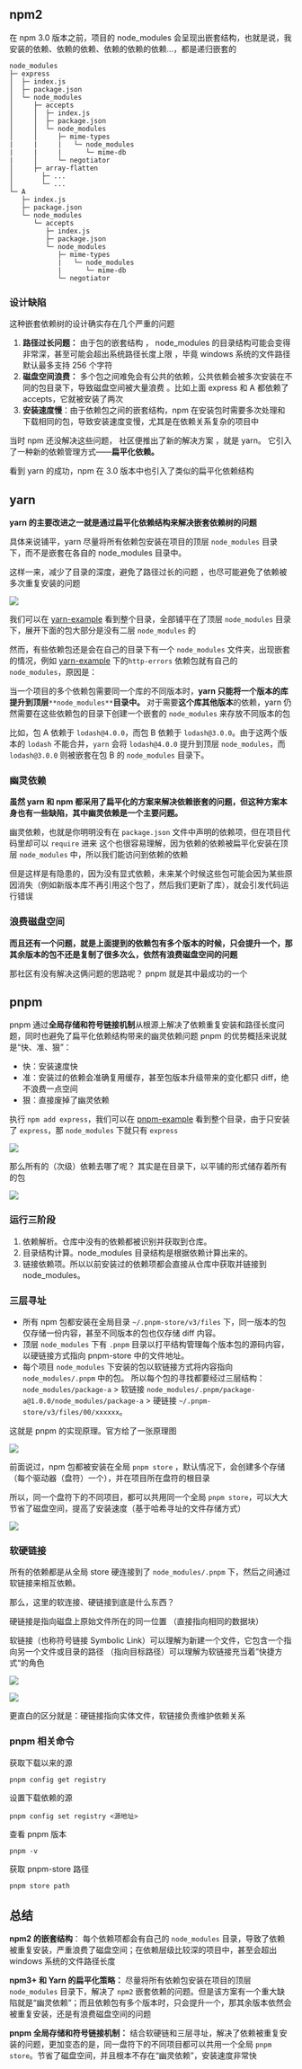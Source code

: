 ## npm2

在 npm 3.0 版本之前，项目的 node_modules 会呈现出嵌套结构，也就是说，我安装的依赖、依赖的依赖、依赖的依赖的依赖...，都是递归嵌套的

```plain
node_modules
├─ express
│  ├─ index.js
│  ├─ package.json
│  └─ node_modules
│     ├─ accepts
│     │  ├─ index.js
│     │  ├─ package.json
│     │  └─ node_modules
│     │     ├─ mime-types
|     |     |   └─ node_modules
|     |     |      └─ mime-db
|     │     └─ negotiator
│     ├─ array-flatten
│ 		├─ ...
│  		└─ ...
└─ A
   ├─ index.js
   ├─ package.json
   └─ node_modules
      └─ accepts
         ├─ index.js
         ├─ package.json
         └─ node_modules
            ├─ mime-types
            |   └─ node_modules
            |      └─ mime-db
            └─ negotiator

```

### 设计缺陷

这种嵌套依赖树的设计确实存在几个严重的问题

1. **路径过长问题：** 由于包的嵌套结构 ， node_modules 的目录结构可能会变得非常深，甚至可能会超出系统路径长度上限 ，毕竟 windows 系统的文件路径默认最多支持 256 个字符
2. **磁盘空间浪费：** 多个包之间难免会有公共的依赖，公共依赖会被多次安装在不同的包目录下，导致磁盘空间被大量浪费 。比如上面 express 和 A 都依赖了 accepts，它就被安装了两次
3. **安装速度慢**：由于依赖包之间的嵌套结构，npm 在安装包时需要多次处理和下载相同的包，导致安装速度变慢，尤其是在依赖关系复杂的项目中

当时 npm 还没解决这些问题， 社区便推出了新的解决方案 ，就是 yarn。 它引入了一种新的依赖管理方式——**扁平化依赖。**

看到 yarn 的成功，npm 在 3.0 版本中也引入了类似的扁平化依赖结构

## yarn

**yarn 的主要改进之一就是通过扁平化依赖结构来解决嵌套依赖树的问题**

具体来说铺平，yarn 尽量将所有依赖包安装在项目的顶层 `node_modules` 目录下，而不是嵌套在各自的 node_modules 目录中。

这样一来，减少了目录的深度，避免了路径过长的问题 ，也尽可能避免了依赖被多次重复安装的问题

![](https://cdn.nlark.com/yuque/0/2024/png/42817320/1735575722530-09f6c485-c271-4db6-bb62-6b44a4cc74ff.png)

我们可以在 [yarn-example](https://link.juejin.cn?target=https%3A%2F%2Fgithub.com%2Fzkochan%2Fcomparing-node-modules%2Ftree%2Fmaster%2Fyarn-example) 看到整个目录，全部铺平在了顶层 `node_modules` 目录下，展开下面的包大部分是没有二层 `node_modules` 的

然而，有些依赖包还是会在自己的目录下有一个 `node_modules` 文件夹，出现嵌套的情况，例如 [yarn-example](https://link.juejin.cn?target=https%3A%2F%2Fgithub.com%2Fzkochan%2Fcomparing-node-modules%2Ftree%2Fmaster%2Fyarn-example) 下的`http-errors` 依赖包就有自己的 `node_modules`，原因是：

当一个项目的多个依赖包需要同一个库的不同版本时，**yarn 只能将一个版本的库提升到顶层**`**node_modules**`**目录中。** 对于需要**这个库其他版本**的依赖，yarn 仍然需要在这些依赖包的目录下创建一个嵌套的 `node_modules` 来存放不同版本的包

比如，包 A 依赖于 `lodash@4.0.0`，而包 B 依赖于 `lodash@3.0.0`。由于这两个版本的 `lodash` 不能合并，`yarn` 会将 `lodash@4.0.0` 提升到顶层 `node_modules`，而 `lodash@3.0.0` 则被嵌套在包 B 的 `node_modules` 目录下。

### 幽灵依赖

**虽然 yarn 和 npm 都采用了扁平化的方案来解决依赖嵌套的问题，但这种方案本身也有一些缺陷，其中幽灵依赖是一个主要问题。**

幽灵依赖，也就是你明明没有在 `package.json` 文件中声明的依赖项，但在项目代码里却可以 `require` 进来 这个也很容易理解，因为依赖的依赖被扁平化安装在顶层 `node_modules` 中，所以我们能访问到依赖的依赖

但是这样是有隐患的，因为没有显式依赖，未来某个时候这些包可能会因为某些原因消失（例如新版本库不再引用这个包了，然后我们更新了库），就会引发代码运行错误

### 浪费磁盘空间

**而且还有一个问题，就是上面提到的依赖包有多个版本的时候，只会提升一个，那其余版本的包不还是复制了很多次么，依然有浪费磁盘空间的问题**

那社区有没有解决这俩问题的思路呢？ pnpm 就是其中最成功的一个

## pnpm

pnpm 通过**全局存储和符号链接机制**从根源上解决了依赖重复安装和路径长度问题，同时也避免了扁平化依赖结构带来的幽灵依赖问题 pnpm 的优势概括来说就是“快、准、狠”：

- 快：安装速度快
- 准：安装过的依赖会准确复用缓存，甚至包版本升级带来的变化都只 diff，绝不浪费一点空间
- 狠：直接废掉了幽灵依赖

执行 `npm add express`，我们可以在 [pnpm-example](https://link.juejin.cn?target=https%3A%2F%2Fgithub.com%2Fzkochan%2Fcomparing-node-modules%2Ftree%2Fmaster%2Fpnpm5-example%2Fnode_modules) 看到整个目录，由于只安装了 `express`，那 `node_modules` 下就只有 `express`

![](https://cdn.nlark.com/yuque/0/2024/png/42817320/1735630123222-250bb296-42c7-4cd8-8b64-1e6333d45166.png)

那么所有的（次级）依赖去哪了呢？ 其实是在目录下，以平铺的形式储存着所有的包

![](https://cdn.nlark.com/yuque/0/2024/png/42817320/1735630217295-3c6eec8d-25ca-481b-b746-3e6d9d35394e.png)

### 运行三阶段

1. 依赖解析。仓库中没有的依赖都被识别并获取到仓库。
2. 目录结构计算。node_modules 目录结构是根据依赖计算出来的。
3. 链接依赖项。所以以前安装过的依赖项都会直接从仓库中获取并链接到 node_modules。

### 三层寻址

- 所有 npm 包都安装在全局目录 `~/.pnpm-store/v3/files` 下，同一版本的包仅存储一份内容，甚至不同版本的包也仅存储 diff 内容。
- 顶层 `node_modules` 下有 `.pnpm` 目录以打平结构管理每个版本包的源码内容，以硬链接方式指向 pnpm-store 中的文件地址。
- 每个项目 `node_modules` 下安装的包以软链接方式将内容指向 `node_modules/.pnpm` 中的包。 所以每个包的寻找都要经过三层结构：`node_modules/package-a` > 软链接 `node_modules/.pnpm/package-a@1.0.0/node_modules/package-a` > 硬链接 `~/.pnpm-store/v3/files/00/xxxxxx`。

这就是 pnpm 的实现原理。官方给了一张原理图

![](https://cdn.nlark.com/yuque/0/2024/png/42817320/1735575363253-86c38572-9cb1-40e0-87b6-ab5ef5ca52d4.png)

前面说过，npm 包都被安装在全局 `pnpm store` ，默认情况下，会创建多个存储（每个驱动器（盘符）一个），并在项目所在盘符的根目录

所以，同一个盘符下的不同项目，都可以共用同一个全局 `pnpm store`，可以大大节省了磁盘空间，提高了安装速度（基于哈希寻址的文件存储方式）

![](https://cdn.nlark.com/yuque/0/2024/png/42817320/1735575633352-8737ea12-d65d-4a70-a012-6fd89aa6d259.png)

### 软硬链接

所有的依赖都是从全局 store 硬连接到了 `node_modules/.pnpm` 下，然后之间通过软链接来相互依赖。

那么，这里的软连接、硬链接到底是什么东西？

硬链接是指向磁盘上原始文件所在的同一位置 （直接指向相同的数据块）

软链接（也称符号链接 Symbolic Link）可以理解为新建一个文件，它包含一个指向另一个文件或目录的路径 （指向目标路径）可以理解为软链接充当着”快捷方式“的角色

![](https://cdn.nlark.com/yuque/0/2024/png/42817320/1735629892265-fe262e8c-6b44-4f8e-9d68-f5836d65ddd8.png)

![](https://cdn.nlark.com/yuque/0/2025/png/42817320/1735660919940-fde212bd-1019-4fa5-a69e-9171625ae63f.png)

更直白的区分就是：硬链接指向实体文件，软链接负责维护依赖关系

### pnpm 相关命令

获取下载以来的源

```plain
pnpm config get registry
```

设置下载依赖的源

```plain
pnpm config set registry <源地址>
```

查看 pnpm 版本

```plain
pnpm -v
```

获取 pnpm-store 路径

```plain
pnpm store path
```

## 总结

**npm2 的嵌套结构**： 每个依赖项都会有自己的 `node_modules` 目录，导致了依赖被重复安装，严重浪费了磁盘空间；在依赖层级比较深的项目中，甚至会超出 windows 系统的文件路径长度

**npm3+ 和 Yarn 的扁平化策略：** 尽量将所有依赖包安装在项目的顶层 `node_modules` 目录下，解决了 `npm2` 嵌套依赖的问题。但是该方案有一个重大缺陷就是“幽灵依赖”；而且依赖包有多个版本时，只会提升一个，那其余版本依然会被重复安装，还是有浪费磁盘空间的问题

**pnpm 全局存储和符号链接机制：** 结合软硬链和三层寻址，解决了依赖被重复安装的问题，更加变态的是，同一盘符下的不同项目都可以共用一个全局 `pnpm store`。节省了磁盘空间，并且根本不存在“幽灵依赖”，安装速度非常快
